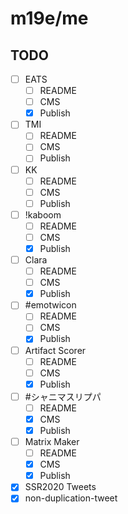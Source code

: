 # m19e/me

## TODO

- [ ] EATS
  - [ ] README
  - [ ] CMS
  - [x] Publish
- [ ] TMI
  - [ ] README
  - [ ] CMS
  - [ ] Publish
- [ ] KK
  - [ ] README
  - [ ] CMS
  - [ ] Publish
- [ ] !kaboom
  - [ ] README
  - [ ] CMS
  - [x] Publish
- [ ] Clara
  - [ ] README
  - [ ] CMS
  - [x] Publish
- [ ] #emotwicon
  - [ ] README
  - [ ] CMS
  - [x] Publish
- [ ] Artifact Scorer
  - [ ] README
  - [ ] CMS
  - [x] Publish
- [ ] #シャニマスリプパ
  - [ ] README
  - [x] CMS
  - [x] Publish
- [ ] Matrix Maker
  - [ ] README
  - [x] CMS
  - [x] Publish
- [x] SSR2020 Tweets
- [x] non-duplication-tweet
